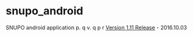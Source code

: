 # snupo_android
SNUPO android application
p.
q
v.
q
p
r
[Version 1.11 Release](https://play.google.com/store/apps/details?id=org.snupo.android) - 2016.10.03
